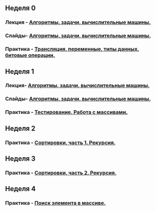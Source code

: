 ## Неделя 0
### Лекция - [Алгоритмы, задачи, вычислительные машины.](0_intro/lection/0_0_plan.md)

### Слайды- [Алгоритмы, задачи, вычислительные машины.](0_intro/lection/slides/0_introduction.pdf)

### Практика - [Трансляция, переменные, типы данных, битовые операции.](0_intro/practice/practice.md)

## Неделя 1
### Лекция- [Алгоритмы, задачи, вычислительные машины.](1_arrays_complexity_testing/lection/1_0_plan.md)

### Слайды- [Алгоритмы, задачи, вычислительные машины.](1_arrays_complexity_testing/lection/slides/1_arrays_complexity_testing.pdf)

### Практика - [Тестирование. Работа с массивами.](1_arrays_complexity_testing/practice/practice.md)

## Неделя 2

### Практика - [Сортировки, часть 1. Рекурсия.](2_sorting_part_1/practice/practice.md)

## Неделя 3

### Практика - [Сортировки, часть 2. Рекурсия.](3_sorting_part_2/practice/practice.md)

## Неделя 4

### Практика - [Поиск элемента в массиве.](4_search/practice/practice.md)
